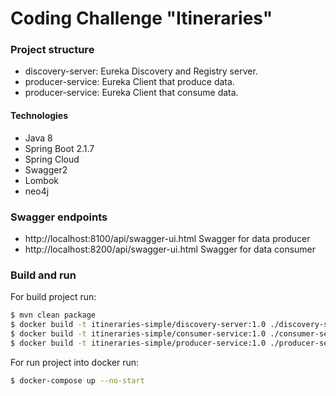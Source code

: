 # Coding Challenge "Itineraries"

### Project structure
- discovery-server: Eureka Discovery and Registry server.
- producer-service: Eureka Client that produce data.
- producer-service: Eureka Client that consume data.

#### Technologies
- Java 8
- Spring Boot 2.1.7
- Spring Cloud
- Swagger2
- Lombok
- neo4j

### Swagger endpoints
 - http://localhost:8100/api/swagger-ui.html Swagger for data producer
 - http://localhost:8200/api/swagger-ui.html Swagger for data consumer 

### Build and run
For build project run:
```sh
$ mvn clean package
$ docker build -t itineraries-simple/discovery-server:1.0 ./discovery-server
$ docker build -t itineraries-simple/consumer-service:1.0 ./consumer-service
$ docker build -t itineraries-simple/producer-service:1.0 ./producer-service
```
For run project into docker run:
```sh
$ docker-compose up --no-start
```
